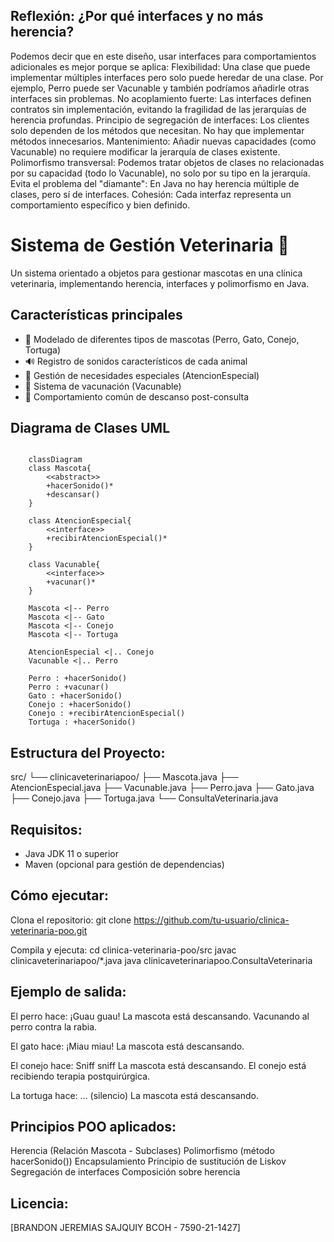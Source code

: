 ## Reflexión: ¿Por qué interfaces y no más herencia?
Podemos decir que en este diseño, usar interfaces para comportamientos adicionales es mejor porque se aplica:
Flexibilidad: Una clase que puede implementar múltiples interfaces pero solo puede heredar de una clase. Por ejemplo, Perro puede ser Vacunable y también podríamos añadirle otras interfaces sin problemas.
No acoplamiento fuerte: Las interfaces definen contratos sin implementación, evitando la fragilidad de las jerarquías de herencia profundas.
Principio de segregación de interfaces: Los clientes solo dependen de los métodos que necesitan. No hay que implementar métodos innecesarios.
Mantenimiento: Añadir nuevas capacidades (como Vacunable) no requiere modificar la jerarquía de clases existente.
Polimorfismo transversal: Podemos tratar objetos de clases no relacionadas por su capacidad (todo lo Vacunable), no solo por su tipo en la jerarquía.
Evita el problema del "diamante": En Java no hay herencia múltiple de clases, pero sí de interfaces.
Cohesión: Cada interfaz representa un comportamiento específico y bien definido.

# Sistema de Gestión Veterinaria 🐾

Un sistema orientado a objetos para gestionar mascotas en una clínica veterinaria, implementando herencia, interfaces y polimorfismo en Java.

## Características principales

- 🐶 Modelado de diferentes tipos de mascotas (Perro, Gato, Conejo, Tortuga)
- 🔊 Registro de sonidos característicos de cada animal
- 🏥 Gestión de necesidades especiales (AtencionEspecial)
- 💉 Sistema de vacunación (Vacunable)
- 🛌 Comportamiento común de descanso post-consulta

## Diagrama de Clases UML
```mermaid

    classDiagram
    class Mascota{
        <<abstract>>
        +hacerSonido()*
        +descansar()
    }
    
    class AtencionEspecial{
        <<interface>>
        +recibirAtencionEspecial()*
    }
    
    class Vacunable{
        <<interface>>
        +vacunar()*
    }
    
    Mascota <|-- Perro
    Mascota <|-- Gato
    Mascota <|-- Conejo
    Mascota <|-- Tortuga
    
    AtencionEspecial <|.. Conejo
    Vacunable <|.. Perro
    
    Perro : +hacerSonido()
    Perro : +vacunar()
    Gato : +hacerSonido()
    Conejo : +hacerSonido()
    Conejo : +recibirAtencionEspecial()
    Tortuga : +hacerSonido()
```

## Estructura del Proyecto:

src/
└── clinicaveterinariapoo/
    ├── Mascota.java
    ├── AtencionEspecial.java
    ├── Vacunable.java
    ├── Perro.java
    ├── Gato.java
    ├── Conejo.java
    ├── Tortuga.java
    └── ConsultaVeterinaria.java

## Requisitos:
- Java JDK 11 o superior
- Maven (opcional para gestión de dependencias)

## Cómo ejecutar:
Clona el repositorio:
git clone https://github.com/tu-usuario/clinica-veterinaria-poo.git

Compila y ejecuta:
cd clinica-veterinaria-poo/src
javac clinicaveterinariapoo/*.java
java clinicaveterinariapoo.ConsultaVeterinaria

## Ejemplo de salida:

El perro hace: ¡Guau guau!
La mascota está descansando.
Vacunando al perro contra la rabia.

El gato hace: ¡Miau miau!
La mascota está descansando.

El conejo hace: Sniff sniff
La mascota está descansando.
El conejo está recibiendo terapia postquirúrgica.

La tortuga hace: ... (silencio)
La mascota está descansando.

## Principios POO aplicados:
Herencia (Relación Mascota - Subclases)
Polimorfismo (método hacerSonido())
Encapsulamiento
Principio de sustitución de Liskov
Segregación de interfaces
Composición sobre herencia

## Licencia:
[BRANDON JEREMIAS SAJQUIY BCOH - 7590-21-1427]
